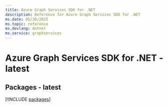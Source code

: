 ```yaml
---
title: Azure Graph Services SDK for .NET
description: Reference for Azure Graph Services SDK for .NET
ms.date: 05/30/2025
ms.topic: reference
ms.devlang: dotnet
ms.service: graphservices
---
```

# Azure Graph Services SDK for .NET - latest
## Packages - latest
[!INCLUDE [packages](graph-services-index.md)]